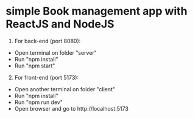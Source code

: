 # simple Book management app with ReactJS and NodeJS

1. For back-end (port 8080):
  + Open terminal on folder "server"
  + Run "npm install"
  + Run "npm start"

2. For front-end (port 5173):
  + Open another terminal on folder "client"
  + Run "npm install"
  + Run "npm run dev"
  + Open browser and go to http://localhost:5173